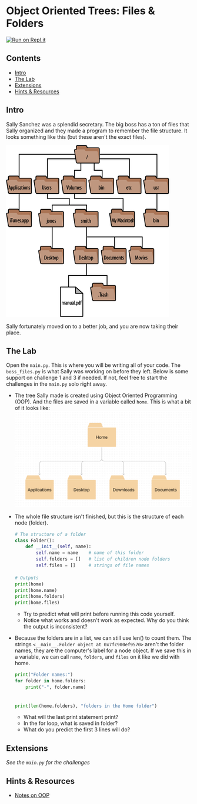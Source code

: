 # Object Oriented Trees: Files & Folders

[![Run on Repl.it](https://repl.it/badge/github/upperlinecode/<INSERT_GITHUB_EXTENSION>)](https://repl.it/github/upperlinecode/<INSERT_GITHUB_EXTENSION>)

## Contents

- [Intro](#intro)
- [The Lab](#the-lab)
- [Extensions](#extensions)
- [Hints & Resources](#hints--resources)

## Intro

Sally Sanchez was a splendid secretary. The big boss has a ton of files that Sally organized and they made a program to remember the file structure. It looks something like this (but these aren't the exact files).

![Tree diagram of file path structure](./file_structure.png)

Sally fortunately moved on to a better job, and you are now taking their place.

## The Lab

Open the `main.py`. This is where you will be writing all of your code. The `boss_files.py` is what Sally was working on before they left. Below is some support on challenge 1 and 3 if needed. If not, feel free to start the challenges in the `main.py` solo right away.

- The tree Sally made is created using Object Oriented Programming (OOP). And the files are saved in a variable called `home`. This is what a bit of it looks like:
    ![](./home.png)

- The whole file structure isn't finished, but this is the structure of each node (folder).
    ```py
    # The structure of a folder
    class Folder():
        def __init__(self, name):
            self.name = name    # name of this folder
            self.folders = []   # list of children node folders
            self.files = []     # strings of file names

    # Outputs
    print(home)
    print(home.name)
    print(home.folders)
    print(home.files)
    ```
    
    - Try to predict what will print before running this code yourself.
    - Notice what works and doesn't work as expected. Why do you think the output is inconsistent?

- Because the folders are in a list, we can still use len() to count them. The strings `<__main__.Folder object at 0x7fc900ef9570>` aren't the folder names, they are the computer's label for a node object. If we save this in a variable, we can call `name`, `folders`, and `files` on it like we did with home.
    ```py
    print("Folder names:")
    for folder in home.folders:
        print("-", folder.name)


    print(len(home.folders), "folders in the Home folder")
    ```
    - What will the last print statement print?
    - In the for loop, what is saved in folder?
    - What do you predict the first 3 lines will do?

## Extensions

_See the `main.py` for the challenges_

## Hints & Resources

- [Notes on OOP](https://www.w3schools.com/python/python_classes.asp)